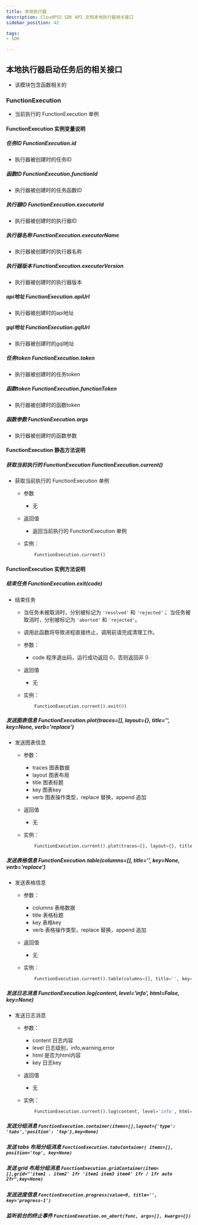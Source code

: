 ```yaml
---
title: 本地执行器
description: CloudPSS SDK API 文档本地执行器相关接口
sidebar_position: 42

tags:
- SDK

---
```


## 本地执行器启动任务后的相关接口

- 该模块包含函数相关的

### FunctionExecution

- 当前执行的 FunctionExecution 单例

#### FunctionExecution 实例变量说明

##### 任务ID FunctionExecution.id

- 执行器被创建时的任务ID

##### 函数ID FunctionExecution.functionId

- 执行器被创建时的任务函数ID

##### 执行器ID FunctionExecution.executorId

- 执行器被创建时的执行器ID

##### 执行器名称 FunctionExecution.executorName

- 执行器被创建时的执行器名称

##### 执行器版本 FunctionExecution.executorVersion

- 执行器被创建时的执行器版本

##### api地址 FunctionExecution.apiUrl

- 执行器被创建时的api地址

##### gql地址 FunctionExecution.gqlUrl

- 执行器被创建时的gql地址

##### 任务token FunctionExecution.token

- 执行器被创建时的任务token

##### 函数token FunctionExecution.functionToken

- 执行器被创建时的函数token

##### 函数参数 FunctionExecution.args

- 执行器被创建时的函数参数

#### FunctionExecution 静态方法说明

##### 获取当前执行的 FunctionExecution FunctionExecution.current()

- 获取当前执行的 FunctionExecution 单例
  - 参数
    - 无
  - 返回值
    - 返回当前执行的 FunctionExecution 单例
  - 实例：

    ```python
        FunctionExecution.current()
    ```
#### FunctionExecution 实例方法说明

##### 结束任务 FunctionExecution.exit(code)

- 结束任务

  - 当任务未被取消时，分别被标记为 `'resolved'` 和 `'rejected'`；
            当任务被取消时，分别被标记为 `'aborted'` 和 `'rejected'`。

  - 调用此函数将导致进程直接终止，调用前请完成清理工作。

  - 参数：
    - code 程序退出码，运行成功返回 0，否则返回非 0
  - 返回值
    - 无
  - 实例：

    ```python
        FunctionExecution.current().exit(0)
    ```

##### 发送图表信息 FunctionExecution.plot(traces=[], layout={}, title='', key=None, verb='replace')

- 发送图表信息
  - 参数：
    - traces 图表数据
    - layout 图表布局
    - title 图表标题
    - key 图表key
    - verb 图表操作类型，replace 替换，append 追加
  - 返回值
    - 无
  - 实例：

    ```python
        FunctionExecution.current().plot(traces=[], layout={}, title='', key=None, verb='replace')
    ```

##### 发送表格信息 FunctionExecution.table(columns=[], title='', key=None, verb='replace')

- 发送表格信息
  - 参数：
    - columns 表格数据
    - title 表格标题
    - key 表格key
    - verb 表格操作类型，replace 替换，append 追加
  - 返回值
    - 无
  - 实例：

    ```python
        FunctionExecution.current().table(columns=[], title='', key=None, verb='replace')
    ```

##### 发送日志消息 FunctionExecution.log(content, level='info', html=False, key=None)

- 发送日志消息
  - 参数：
    - content 日志内容
    - level 日志级别，info,warning,error
    - html 是否为html内容
    - key 日志key
  - 返回值
    - 无
  - 实例：

    ```python
        FunctionExecution.current().log(content, level='info', html=False, key=None)
    ```

##### 发送分组消息 `FunctionExecution.container(items=[],layout={'type': 'tabs','position': 'top'},key=None)`


##### 发送 tabs 布局分组消息 `FunctionExecution.tabsContainer( items=[], position='top', key=None)`

##### 发送 grid 布局分组消息 `FunctionExecution.gridContainer(item=[],grid="'item1 . item2' 1fr 'item1 item3 item4' 1fr / 1fr auto 2fr",key=None)`

##### 发送进度信息 `FunctionExecution.progress(value=0, title='', key='progress-1')`

##### 监听前台的终止事件 `FunctionExecution.on_abort(func, args=[], kwargs={})`
